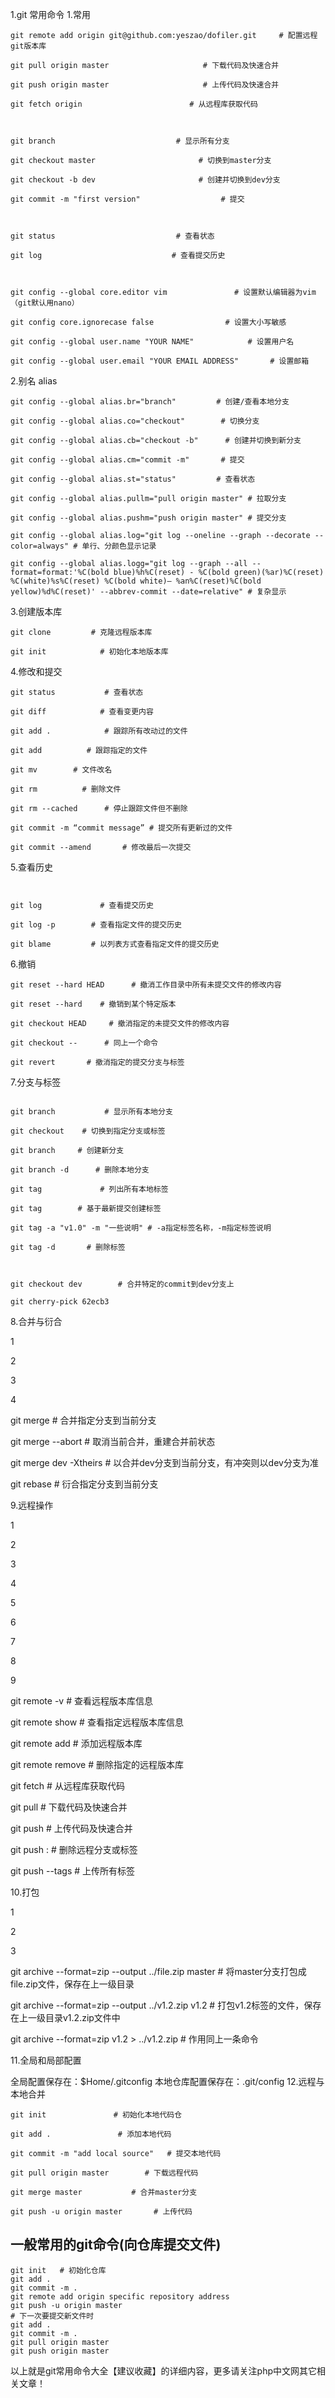 1.git 常用命令
1.常用

```shell
git remote add origin git@github.com:yeszao/dofiler.git     # 配置远程git版本库

git pull origin master                     # 下载代码及快速合并

git push origin master                     # 上传代码及快速合并

git fetch origin                        # 从远程库获取代码

 

git branch                           # 显示所有分支

git checkout master                       # 切换到master分支

git checkout -b dev                       # 创建并切换到dev分支

git commit -m "first version"                  # 提交

 

git status                           # 查看状态

git log                             # 查看提交历史

 

git config --global core.editor vim               # 设置默认编辑器为vim（git默认用nano）

git config core.ignorecase false                # 设置大小写敏感

git config --global user.name "YOUR NAME"            # 设置用户名

git config --global user.email "YOUR EMAIL ADDRESS"       # 设置邮箱
```





2.别名 alias

```shell
git config --global alias.br="branch"         # 创建/查看本地分支

git config --global alias.co="checkout"        # 切换分支

git config --global alias.cb="checkout -b"      # 创建并切换到新分支

git config --global alias.cm="commit -m"       # 提交

git config --global alias.st="status"         # 查看状态

git config --global alias.pullm="pull origin master" # 拉取分支

git config --global alias.pushm="push origin master" # 提交分支

git config --global alias.log="git log --oneline --graph --decorate --color=always" # 单行、分颜色显示记录

git config --global alias.logg="git log --graph --all --format=format:'%C(bold blue)%h%C(reset) - %C(bold green)(%ar)%C(reset) %C(white)%s%C(reset) %C(bold white)— %an%C(reset)%C(bold yellow)%d%C(reset)' --abbrev-commit --date=relative" # 复杂显示
```





3.创建版本库

```shell
git clone         # 克隆远程版本库

git init            # 初始化本地版本库
```

4.修改和提交

```shell
git status           # 查看状态

git diff            # 查看变更内容

git add .            # 跟踪所有改动过的文件

git add          # 跟踪指定的文件

git mv        # 文件改名

git rm          # 删除文件

git rm --cached      # 停止跟踪文件但不删除

git commit -m “commit message” # 提交所有更新过的文件

git commit --amend       # 修改最后一次提交
```





5.查看历史

```shell


git log             # 查看提交历史

git log -p        # 查看指定文件的提交历史

git blame         # 以列表方式查看指定文件的提交历史
```



6.撤销

```shell
git reset --hard HEAD      # 撤消工作目录中所有未提交文件的修改内容

git reset --hard    # 撤销到某个特定版本

git checkout HEAD     # 撤消指定的未提交文件的修改内容

git checkout --      # 同上一个命令

git revert       # 撤消指定的提交分支与标签
```





7.分支与标签

```shell

git branch           # 显示所有本地分支

git checkout    # 切换到指定分支或标签

git branch     # 创建新分支

git branch -d      # 删除本地分支

git tag             # 列出所有本地标签

git tag        # 基于最新提交创建标签

git tag -a "v1.0" -m "一些说明" # -a指定标签名称，-m指定标签说明

git tag -d       # 删除标签

 

git checkout dev        # 合并特定的commit到dev分支上

git cherry-pick 62ecb3
```





8.合并与衍合

1

2

3

4

git merge        # 合并指定分支到当前分支

git merge --abort        # 取消当前合并，重建合并前状态

git merge dev -Xtheirs     # 以合并dev分支到当前分支，有冲突则以dev分支为准

git rebase       # 衍合指定分支到当前分支

9.远程操作

1

2

3

4

5

6

7

8

9

git remote -v          # 查看远程版本库信息

git remote show     # 查看指定远程版本库信息

git remote add  # 添加远程版本库

git remote remove    # 删除指定的远程版本库

git fetch        # 从远程库获取代码

git pull    # 下载代码及快速合并

git push    # 上传代码及快速合并

git push : # 删除远程分支或标签

git push --tags         # 上传所有标签

10.打包

1

2

3

git archive --format=zip --output ../file.zip master  # 将master分支打包成file.zip文件，保存在上一级目录

git archive --format=zip --output ../v1.2.zip v1.2   # 打包v1.2标签的文件，保存在上一级目录v1.2.zip文件中

git archive --format=zip v1.2 > ../v1.2.zip       # 作用同上一条命令

11.全局和局部配置

全局配置保存在：$Home/.gitconfig
本地仓库配置保存在：.git/config
12.远程与本地合并

```shell
git init               # 初始化本地代码仓

git add .               # 添加本地代码

git commit -m "add local source"   # 提交本地代码

git pull origin master        # 下载远程代码

git merge master           # 合并master分支

git push -u origin master       # 上传代码
```



## 一般常用的git命令(向仓库提交文件)

```shell
git init   # 初始化仓库
git add .
git commit -m .
git remote add origin specific repository address
git push -u origin master
# 下一次要提交新文件时
git add .
git commit -m .
git pull origin master
git push origin master
```



以上就是git常用命令大全【建议收藏】的详细内容，更多请关注php中文网其它相关文章！
